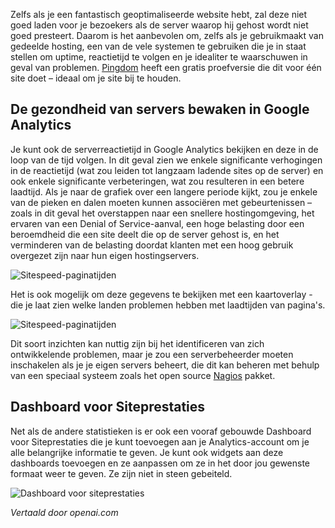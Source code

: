 <!-- Filename: Monitoring_Server_Health / Display title: Bewaken van de Servergezondheid -->

Zelfs als je een fantastisch geoptimaliseerde website hebt, zal deze niet goed laden voor je bezoekers als de server waarop hij gehost wordt niet goed presteert. Daarom is het aanbevolen om, zelfs als je gebruikmaakt van gedeelde hosting, een van de vele systemen te gebruiken die je in staat stellen om uptime, reactietijd te volgen en je idealiter te waarschuwen in geval van problemen. [Pingdom](https://www.pingdom.com/) heeft een gratis proefversie die dit voor één site doet – ideaal om je site bij te houden.

## De gezondheid van servers bewaken in Google Analytics

Je kunt ook de serverreactietijd in Google Analytics bekijken en deze in de loop van de tijd volgen. In dit geval zien we enkele significante verhogingen in de reactietijd (wat zou leiden tot langzaam ladende sites op de server) en ook enkele significante verbeteringen, wat zou resulteren in een betere laadtijd. Als je naar de grafiek over een langere periode kijkt, zou je enkele van de pieken en dalen moeten kunnen associëren met gebeurtenissen – zoals in dit geval het overstappen naar een snellere hostingomgeving, het ervaren van een Denial of Service-aanval, een hoge belasting door een beroemdheid die een site deelt die op de server gehost is, en het verminderen van de belasting doordat klanten met een hoog gebruik overgezet zijn naar hun eigen hostingservers.

![Sitespeed-paginatijden](../../../en/images/performance/monitoring-site-speed.png)

Het is ook mogelijk om deze gegevens te bekijken met een kaartoverlay - die je laat zien welke landen problemen hebben met laadtijden van pagina's.

![Sitespeed-paginatijden](../../../en/images/performance/monitoring-site-speed-by-country.png)

Dit soort inzichten kan nuttig zijn bij het identificeren van zich ontwikkelende problemen, maar je zou een serverbeheerder moeten inschakelen als je je eigen servers beheert, die dit kan beheren met behulp van een speciaal systeem zoals het open source [Nagios](https://www.nagios.org/) pakket.

## Dashboard voor Siteprestaties

Net als de andere statistieken is er ook een vooraf gebouwde Dashboard voor Siteprestaties die je kunt toevoegen aan je Analytics-account om je alle belangrijke informatie te geven. Je kunt ook widgets aan deze dashboards toevoegen en ze aanpassen om ze in het door jou gewenste formaat weer te geven. Ze zijn niet in steen gebeiteld.

![Dashboard voor siteprestaties](../../../en/images/performance/performance-dashboard.png)

*Vertaald door openai.com*

